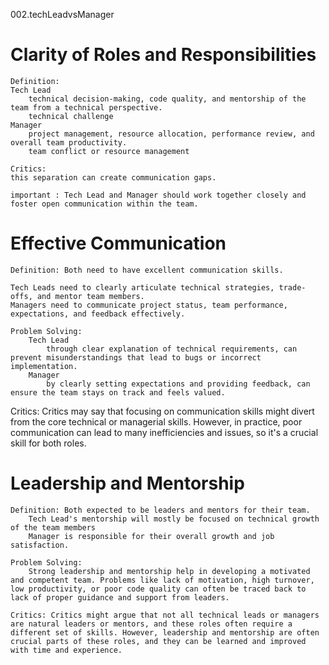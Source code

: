 002.techLeadvsManager

#   Clarity of Roles and Responsibilities

    Definition: 
    Tech Lead 
        technical decision-making, code quality, and mentorship of the team from a technical perspective. 
        technical challenge
    Manager
        project management, resource allocation, performance review, and overall team productivity.
        team conflict or resource management 

    Critics: 
    this separation can create communication gaps.
    
    important : Tech Lead and Manager should work together closely and foster open communication within the team.

#   Effective Communication

    Definition: Both need to have excellent communication skills. 
    
    Tech Leads need to clearly articulate technical strategies, trade-offs, and mentor team members. 
    Managers need to communicate project status, team performance, expectations, and feedback effectively.

    Problem Solving: 
        Tech Lead
            through clear explanation of technical requirements, can prevent misunderstandings that lead to bugs or incorrect implementation. 
        Manager
            by clearly setting expectations and providing feedback, can ensure the team stays on track and feels valued.

Critics: Critics may say that focusing on communication skills might divert from the core technical or managerial skills. However, in practice, poor communication can lead to many inefficiencies and issues, so it's a crucial skill for both roles.

#   Leadership and Mentorship

    Definition: Both expected to be leaders and mentors for their team. 
        Tech Lead's mentorship will mostly be focused on technical growth of the team members
        Manager is responsible for their overall growth and job satisfaction.

    Problem Solving: 
        Strong leadership and mentorship help in developing a motivated and competent team. Problems like lack of motivation, high turnover, low productivity, or poor code quality can often be traced back to lack of proper guidance and support from leaders.

    Critics: Critics might argue that not all technical leads or managers are natural leaders or mentors, and these roles often require a different set of skills. However, leadership and mentorship are often crucial parts of these roles, and they can be learned and improved with time and experience.